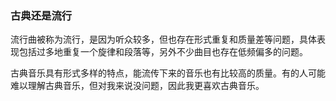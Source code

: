 ### 古典还是流行

流行曲被称为流行，是因为听众较多，但也存在形式重复和质量差等问题，具体表现包括过多地重复一个旋律和段落等，另外不少曲目也存在低频偏多的问题。

古典音乐具有形式多样的特点，能流传下来的音乐也有比较高的质量。有的人可能难以理解古典音乐，但对我来说没问题，因此我更喜欢古典音乐。